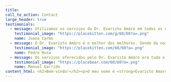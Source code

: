 ```yaml
---
title:
call_to_action: Contact
large_header: true
testimonials:
  - message: Utilizamos os serviços do Dr. Evaristo Amáro em todos os nossos negócios. O Sr. Amaro oferece um serviço inigualável quando se trata de proteger o nosso negócio.
    testimonial_image: "https://placekitten.com/g/60/60?a=.png"
    name: Joana Carmo
  - message: O Dr. Evaristo Amáro é o melhor dos melhores. Sendo da nossa terra, preocupa-se com as pessoas e tem fortes laços com a toda nossa comunidade.
    testimonial_image: "https://placekitten.com/60/60?a=.png"
    name: Pedro Rosa
  - message: Os serviços oferecidos pelo Dr. Evaristo Amáro era tudo o que podíamos ter esperado quando comprámos a nossa primeira casa. Altamente recomendado a todos.
    testimonial_image: "https://placebear.com/60/60?a=.png"
    name: Manuel Garrido
content_html: <h2>Bem-vindo!</h2><p>O meu nome é <strong>Evaristo Amaro</strong>, sou Solicitador, com escritório profissional em Beja.<br/>Inscrito na Ordem dos Solicitadores e Agentes de Execução com a Cédula Profissional 7823, Licenciado em Solicitadoria pelo Instituto Politécnico de Beja, Pós-Graduado, em Registos e Notariado, pelo Instituto Politécnico de Leiria.<br /><br />O exercício da Solicitadoria procura dar resposta às necessidades legais de empresas e pessoas de forma eficaz.<em> (Consulte mais sobre os meus serviços consultando o separador Serviços)</em></p><h3>Deveres, Missão & Valores!</h3><p>O Solicitador é um dos profissionais indispensáveis à realização de tarefas de interesse público e à administração da justiça.</p><p>Ao Solicitador compete representar, aconselhar e acompanhar os cidadãos e as empresas, junto dos órgãos da administração pública, dos tribunais, ou quaisquer outras entidades ou instituições públicas ou privadas, com vista à defesa dos direitos que lhe forem confiados.</p><p>O Solicitador, enquanto representante do cidadão e das empresas, é um procurador por excelência.</p><p>O Solicitador está obrigados a pugnar pela boa aplicação do Direito, pela rápida administração da justiça e pelo aperfeiçoamento do exercício da profissão, sempre no estrito respeito pelos direitos, liberdades e garantias constitucional e legalmente consagrados.</p><p> O rigor, competência, responsabilidade e um elevado sentido ético e de responsabilidade social são os principais valores que orientam a prestação de serviços deste escritório.</p>
---
```

